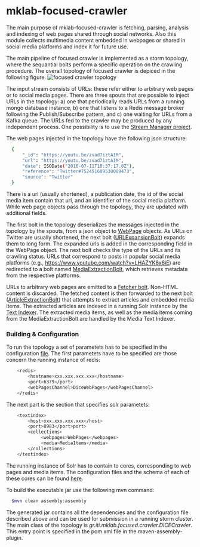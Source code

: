 mklab-focused-crawler
=====================

The main purpose of mklab-focused-crawler is fetching, parsing, analysis and indexing of web pages shared through social networks. Also this module collects multimedia content
embedded in webpages or shared in social media platforms and index it for future use.

The main pipeline of focused crawler is implemented as a storm topology, where the sequantial bolts perform a specific operation on the crawling procedure. The overall topology of focused crawler is depiced in the following figure.
![focused crawler topology](https://github.com/MKLab-ITI/mklab-focused-crawler/blob/dice/imgs/storm%20topologies.png)

The input stream consists of URLs: these refer either to arbitrary web pages or to social media pages. There are three spouts that are possible to inject URLs in the topology: a) one that periodically reads URLs from a running mongo database instance, b) one that listens to a Redis message broker following the Publish/Subscribe pattern, and c) one waiting for URLs from a Kafka queue.
The URLs fed to the crawler may be produced by any independent process. One possibility is to use the [Stream Manager project](https://github.com/MKLab-ITI/mklab-stream-manager).

The web pages injected in the topology have the following json structure:
```sh
  {
      "_id": "https://youtu.be/zvad7iztAIM",
      "url": "https://youtu.be/zvad7iztAIM",
      "date": ISODate("2016-07-11T10:37:17.0Z"),
      "reference": "Twitter#752451689530089473",
      "source": "Twitter"
  }
```

There is a url (usually shortened), a publication date, the id of the social media item contain that url, and an identifier of the social media platform. While web page objects pass through the topology, they are updated with additional fields.

The first bolt in the topology deserializes the messages injected in the topology by the spouts, from a json object to [WebPage](https://github.com/MKLab-ITI/mklab-framework-common/blob/master/src/main/java/gr/iti/mklab/framework/common/domain/WebPage.java) objects. As URLs on Twitter are usually shortened, the next bolt ([URLExpansionBolt](https://github.com/MKLab-ITI/mklab-focused-crawler/blob/dice/src/main/java/gr/iti/mklab/focused/crawler/bolts/webpages/URLExpansionBolt.java)) expands them to long form. The expanded urls is added in the corresponding field in the WebPage object. The next bolt checks the type of the URLs and its crawling status. URLs that correspond to posts in popular social media platforms (e.g., https://www.youtube.com/watch?v=LHAZYK6x6iE) are redirected to a bolt named [MediaExtractionBolt](https://github.com/MKLab-ITI/mklab-focused-crawler/blob/dice/src/main/java/gr/iti/mklab/focused/crawler/bolts/media/MediaExtractionBolt.java), which retrieves metadata from the respective platforms.

URLs to arbitrary web pages are emitted to a [Fetcher bolt](https://github.com/MKLab-ITI/mklab-focused-crawler/blob/dice/src/main/java/gr/iti/mklab/focused/crawler/bolts/webpages/WebPageFetcherBolt.java). Non-HTML content is discarded. The fetched content is then forwarded to the next bolt ([ArticleExtractionBolt](https://github.com/MKLab-ITI/mklab-focused-crawler/blob/dice/src/main/java/gr/iti/mklab/focused/crawler/bolts/webpages/ArticleExtractionBolt.java)) that attempts to extract articles and embedded media items. The extracted articles are indexed in a running Solr instance by the [Text Indexer](https://github.com/MKLab-ITI/mklab-focused-crawler/blob/dice/src/main/java/gr/iti/mklab/focused/crawler/bolts/webpages/SolrBolt.java). The extracted media items, as well as the media items coming from the MediaExtractionBolt are handled by the Media Text Indexer.


### Building & Configuration  

To run the topology a set of parametets has to be specified in the configuration [file](https://github.com/MKLab-ITI/mklab-focused-crawler/blob/dice/conf/dice.crawler.xml). The first parametets have to be specified are those concern the running instance of redis:

```sh
    <redis>
        <hostname>xxx.xxx.xxx.xxx</hostname>
        <port>6379</port>
        <webPagesChannel>DiceWebPages</webPagesChannel>
    </redis>
```

The next part is the section that specifies solr parametets:

```sh
    <textindex>
        <host>xxx.xxx.xxx.xxx</host>
        <port>8983</port>port>
        <collections>
        	 <webpages>WebPages</webpages>
        	 <media>MediaItems</media>
        </collections>
    </textindex>
```

The running instance of Solr has to contain to cores, corresponding to web pages and media items. The configuration files and the schema of each of these cores can be found [here](https://github.com/MKLab-ITI/mmdemo-dockerized/tree/master/solr-cores).

To build the executable jar use the following mvn command:

```sh
  $mvn clean assembly:assembly
```

The generated jar contains all the dependencies and the configuration file described above and can be used for submission in a running storm cluster. The main class of the topology is *gr.iti.mklab.focused.crawler.DICECrawler*. This entry point is specified in the pom.xml file in the maven-assembly-plugin.

